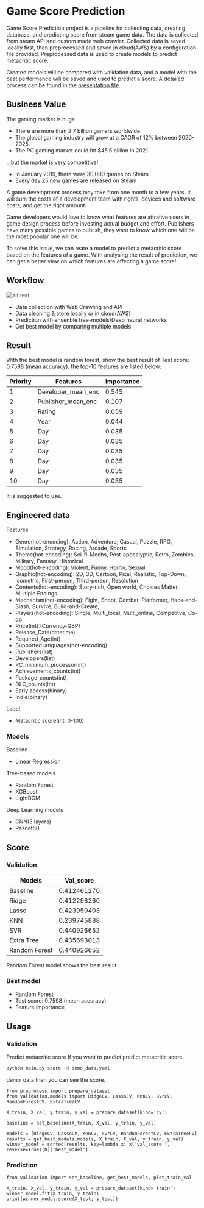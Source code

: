 # Game Score Prediction

Game Score Prediction project is a pipeline for collecting data, creating database, and predicting score from steam game data. The data is collected from steam API and custom made web crawler. Collected data is saved locally first, then preprocessed and saved in cloud(AWS) by a configuration file provided. Preprocessed data is used to create models to predict metacritic score.

Created models will be compared with validation data, and a model with the best performance will be saved and used to predict a score. A detailed process can be found in the [presentation file](https://github.com/[username]/[reponame]/blob/[branch]/image.jpg?raw=true).

## Business Value

The gaming market is huge.
- There are more than 2.7 billion gamers worldwide.
- The global gaming industry will grow at a CAGR of 12% between 2020-2025.
- The PC gaming market could hit $45.5 billion in 2021.

...but the market is very competitive!
- In January 2019, there were 30,000 games on Steam
- Every day 25 new games are released on Steam

A game development process may take from one month to a few years. It will sum the costs of a development team with rights, devices and software costs, and get the right amount. 

Game developers would love to know what features are attrative users in game design process before investing actual budget and effort.
Publishers have many possible games to publish, they want to know which one will be the most popular one will be.

To solve this issue, we can reate a model to predict a metacritic score based on the features of a game. With analysing the result of prediction, we can get a better view on which features are affecting a game score!


## Workflow
![alt text](https://github.com/[username]/[reponame]/blob/[branch]/image.jpg?raw=true)
- Data collection with Web Crawling and API
- Data cleaning & store locally or in cloud(AWS)
- Prediction with ensenble tree-models/Deep neural networks
- Get best model by comparing multiple models


## Result

With the best model is random forest, show the best result of Test score: 0.7598 (mean accuracy).
the top-10 features are listed below:

Priority | Features | Importance
--- | --- | ---
1 | Developer_mean_enc | 0.545 
2 | Publisher_mean_enc | 0.107
3 | Rating | 0.059
4 | Year | 0.044
5 | Day | 0.035
6 | Day | 0.035
7 | Day | 0.035
8 | Day | 0.035
9 | Day | 0.035
10 | Day | 0.035

It is suggested to use.


## Engineered data

Features
- Genre(hot-encoding): Action, Adventure, Casual, Puzzle, RPG, Simulation, Strategy, Racing, Arcade, Sports
- Theme(hot-encoding): Sci-fi-Mechs, Post-apocalyptic, Retro, Zombies, Military, Fantasy, Historical
- Mood(hot-encoding): Violent, Funny, Horror, Sexual,
- Graphic(hot-encoding): 2D, 3D, Cartoon, Pixel, Realistic, Top-Down, Isometric, First-person, Third-person, Resolution
- Contents(hot-encoding): Story-rich, Open world, Choices Matter, Multiple Endings
- Mechanism(hot-encoding): Fight, Shoot, Combat, Platformer, Hack-and-Slash, Survive, Build-and-Create,
- Players(hot-encoding): Single, Multi_local, Multi_online, Competitve, Co-op
- Price(int):(Currency-GBP)
- Release_Date(datetime)
- Required_Age(int)
- Supported languages(hot-encoding)
- Publishers(list)
- Developers(list)
- PC_minimum_processor(int)
- Achievements_counts(int)
- Package_counts(int)
- DLC_counts(int)
- Early access(binary)
- Indie(binary)

Label
- Metacritic score(int: 0-100)

### Models

Baseline
- Linear Regression
 
Tree-based models
- Random Forest
- XGBoost
- LightBGM

Deep Learning models
- CNN(3 layers)
- Resnet50


## Score
### Validation
Models | Val_score
--- | --- 
Baseline | 0.412461270
Ridge | 0.412298260
Lasso | 0.423950403
KNN | 0.239745888
SVR | 0.440926652
Extra Tree | 0.435693013
Random Forest | 0.440926652

Random Forest model shows the best result

### Best model
- Random Forest
- Test score: 0.7598 (mean accuracy)
- Feature importance


## Usage

### Validation

Predict metacritic score
If you want to predict predict metacritic score.

```bash
python main.py score -d demo_data.yaml
```
demo_data then you can see the score.

```
from preprocess import prepare_dataset
from validation.models import RidgeCV, LassoCV, KnnCV, SvrCV, RandomForestCV, ExtraTreeCV

X_train, X_val, y_train, y_val = prepare_dataset(kind='cv')

baseline = set_baseline(X_train, X_val, y_train, y_val)

models = [RidgeCV, LassoCV, KnnCV, SvrCV, RandomForestCV, ExtraTreeCV]
results = get_best_models(models, X_train, X_val, y_train, y_val)
winner_model = sorted(results, key=lambda x: x['val_score'], reverse=True)[0]['best_model']
```

### Prediction
```
from validation import set_baseline, get_best_models, plot_train_val

X_train, X_val, y_train, y_val = prepare_dataset(kind='train')
winner_model.fit(X_train, y_train)
print(winner_model.score(X_test, y_test))
```
